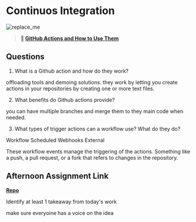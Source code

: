 # Continuos Integration

![replace_me](https://codeworks.blob.core.windows.net/public/assets/img/illustrations/placeholder.svg)

> **📖 [GitHub Actions and How to Use Them](https://codeworksacademy.com/fs-student-guide/resources/wk8-9/05-Github-Actions)**

## Questions

1. What is a Github action and how do they work?

offloading tools and demoing solutions.  they work by letting you create actions in your repositories by creating one or more text files.

2. What benefits do Github actions provide?

you can have multiple branches and merge them to they main code when needed.



3. What types of trigger actions can a workflow use? What do they do?

Workflow
Scheduled
Webhooks
External

These workflow events manage the triggering of the actions. Something like a push, a pull request, or a fork that refers to changes in the repository.

## Afternoon Assignment Link

**[Repo](https://github.com/tberry019/<ASSIGNMENT_REPO>)**

Identify at least 1 takeaway from today's work

make sure everyoine has a voice on the idea